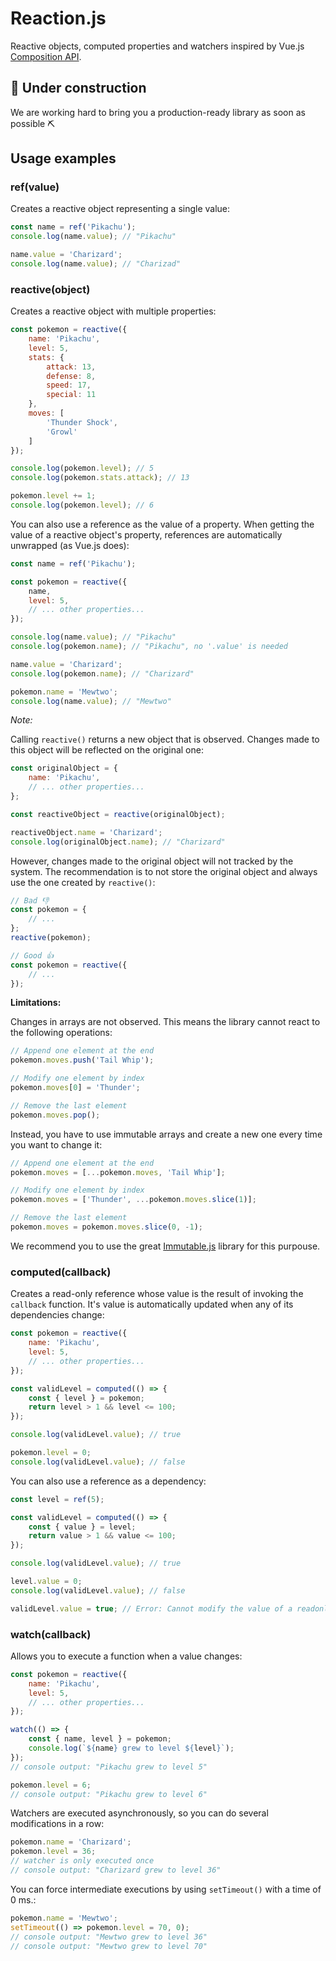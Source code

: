 
# Reaction.js

Reactive objects, computed properties and watchers inspired by Vue.js [Composition API](https://github.com/vuejs/composition-api-rfc).

## :construction: Under construction

We are working hard to bring you a production-ready library as soon as possible :pick:

## Usage examples

### ref(value)

Creates a reactive object representing a single value:

```javascript
const name = ref('Pikachu');
console.log(name.value); // "Pikachu"

name.value = 'Charizard';
console.log(name.value); // "Charizad"
```

### reactive(object)

Creates a reactive object with multiple properties:

```javascript
const pokemon = reactive({
    name: 'Pikachu',
    level: 5,
    stats: {
        attack: 13,
        defense: 8,
        speed: 17,
        special: 11
    },
    moves: [
        'Thunder Shock',
        'Growl'
    ]
});

console.log(pokemon.level); // 5
console.log(pokemon.stats.attack); // 13

pokemon.level += 1;
console.log(pokemon.level); // 6
```

You can also use a reference as the value of a property. When getting the value of a reactive object's property, references are automatically unwrapped (as Vue.js does):

```javascript
const name = ref('Pikachu');

const pokemon = reactive({
    name,
    level: 5,
    // ... other properties...
});

console.log(name.value); // "Pikachu"
console.log(pokemon.name); // "Pikachu", no '.value' is needed

name.value = 'Charizard';
console.log(pokemon.name); // "Charizard"

pokemon.name = 'Mewtwo';
console.log(name.value); // "Mewtwo"
```

_Note:_

Calling `reactive()` returns a new object that is observed. Changes made to this object will be reflected on the original one:

```javascript
const originalObject = {
    name: 'Pikachu',
    // ... other properties...
};

const reactiveObject = reactive(originalObject);

reactiveObject.name = 'Charizard';
console.log(originalObject.name); // "Charizard"
```

However, changes made to the original object will not tracked by the system. The recommendation is to not store the original object and always use the one created by `reactive()`:

```javascript
// Bad 👎
const pokemon = {
    // ...
};
reactive(pokemon);

// Good 👍
const pokemon = reactive({
    // ...
});
```

**Limitations:**

Changes in arrays are not observed. This means the library cannot react to the following operations:

```javascript
// Append one element at the end
pokemon.moves.push('Tail Whip');

// Modify one element by index
pokemon.moves[0] = 'Thunder';

// Remove the last element
pokemon.moves.pop();
```

Instead, you have to use immutable arrays and create a new one every time you want to change it:

```javascript
// Append one element at the end
pokemon.moves = [...pokemon.moves, 'Tail Whip'];

// Modify one element by index
pokemon.moves = ['Thunder', ...pokemon.moves.slice(1)];

// Remove the last element
pokemon.moves = pokemon.moves.slice(0, -1);
```

We recommend you to use the great [Immutable.js](https://github.com/immutable-js/immutable-js) library for this purpouse.

### computed(callback)

Creates a read-only reference whose value is the result of invoking the `callback` function. It's value is automatically updated when any of its dependencies change:

```javascript
const pokemon = reactive({
    name: 'Pikachu',
    level: 5,
    // ... other properties...
});

const validLevel = computed(() => {
    const { level } = pokemon;
    return level > 1 && level <= 100;
});

console.log(validLevel.value); // true

pokemon.level = 0;
console.log(validLevel.value); // false
```

You can also use a reference as a dependency:

```javascript
const level = ref(5);

const validLevel = computed(() => {
    const { value } = level;
    return value > 1 && value <= 100;
});

console.log(validLevel.value); // true

level.value = 0;
console.log(validLevel.value); // false

validLevel.value = true; // Error: Cannot modify the value of a readonly reference
```

### watch(callback)

Allows you to execute a function when a value changes:

```javascript
const pokemon = reactive({
    name: 'Pikachu',
    level: 5,
    // ... other properties...
});

watch(() => {
    const { name, level } = pokemon;
    console.log(`${name} grew to level ${level}`);
});
// console output: "Pikachu grew to level 5"

pokemon.level = 6;
// console output: "Pikachu grew to level 6"
```

Watchers are executed asynchronously, so you can do several modifications in a row:

```javascript
pokemon.name = 'Charizard';
pokemon.level = 36;
// watcher is only executed once
// console output: "Charizard grew to level 36"
```

You can force intermediate executions by using `setTimeout()` with a time of 0 ms.:

```javascript
pokemon.name = 'Mewtwo';
setTimeout(() => pokemon.level = 70, 0);
// console output: "Mewtwo grew to level 36"
// console output: "Mewtwo grew to level 70"
```
